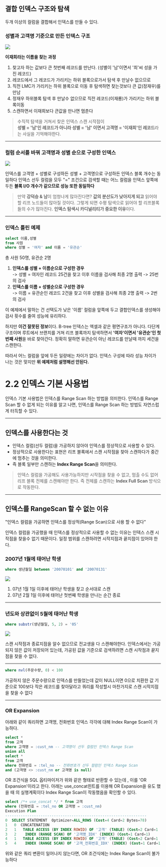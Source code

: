 ## 결합 인덱스 구조와 탐색

두개 이상의 컬럼을 결합해서 인덱스를 만들 수 있다.<br>

### 성별과 고객명 기준으로 만든 인덱스 구조
![](image/img2-5.png)

**이재희라는 이름을 찾는 과정**
1. 찾고자 하는 값보다 큰 첫번째 레코드를 만난다. (성별이 '남'이면서 '최'씨 성을 가진 레코드)
2. 레코드에서 그 레코드가 가리키는 하위 블록으로가서 탐색 후 만날수 없으므로
3. 직전 LMC가 가리키는 하위 블록으로 이동 후 탐색하면 찾는것보다 큰 값(정재우)를 만남
4. 정재우 하위블록 탐색 후 만날수 없으므로 직전 레코드(이재룡)가 가리키는 하위 블록이동
5. 스캔하면서 이재희보다 큰값을 만나면 멈춘다

> 수직적 탐색을 거쳐서 찾은 인덱스 스캔 시작점이  
> **성별 = '남'인 레코드가 아니라 성별 = '남' 이면서 고객명 = '이재희'인 레코드**라는 사실을 기억해야한다.

---

### 컬럼 순서를 바꿔 고객명과 성별 순으로 구성한 인덱스
![](image/img2-6.png)

인덱스를 고객명 + 성별로 구성하든 성별 + 고객명으로 구성하든 인덱스 블록 개수는 동일하다
인덱스 선두 컬럼을 모두 "=" 조건으로 검색할 때는 어느 컬럼을 인덱스 앞쪽에 두든 **블록 I/O 개수가 같으므로 성능 또한 동일하다**


> 만약 **강덕승 & 남**이 엄청나게 많아진다면? 
> **값의 분산도가 낮아지게 되고** 읽어야 할 리프 노드들이 많아질 것이다. 그렇게 되면 수평 탐색으로 읽어야 할 리프블록들의 수가 많아진다. **인덱스 탐색시 카디널리티가 중요한 이유**이다.
---
### 인덱스 틀린 예제
```sql
select 이름,성별
from 사원
where 성별 = '여자' and 이름 = '유관순'
```
총 사원 50명, 유관순 2명

1. **인덱스를 성별 + 이름순으로 구성한 경우** <br>
-> 성별 = 여자인 레코드 25건을 찾고 이후 이름을 검사해 최종 2명 출력 -> 25번의 검사
2. **인덱스를 이름 + 성별순으로 구성한 경우** <br>
   -> 이름 = 유관순인 레코드 2건을 찾고 이후 성별을 검사해 최종 2명 출력 -> 2번의 검사

이 예제에서 말하는 건 선택도가 낮은 '이름' 컬럼을 앞쪽에 두고 결합인덱스를 생성해야 검사 횟수를 줄여 성능에 유리하다. 

하지만 **이건 잘못된 정보**이다.
B-tree 인덱스는 엑셀과 같은 평면구조가 아니다. 다단계 구조이며 루트에서 브랜치를 거쳐 리프 블록까지 탐색하면서 **'여자'이면서 '유관순'인 첫 번째 사원**을 바로 찾아간다.
정확히 말하면 유관순이 아닌 레코드를 만날때 까지 세건을 스캔한다.

따라서 어느 컬럼을 앞에 두든 일량에는 차이가 없다. 인덱스 구성에 따라 성능 차이가 나는 것은 맞지만 **위 예제처럼 설명해선 안된다.**

# 2.2 인덱스 기본 사용법
인덱스 기본 사용법은 인덱스를 Range Scan 하는 방법을 의미한다. 인덱스를 Range Scan 할 수 없게 되는 이유를 알고 나면, 인덱스를 Range Scan 하는 방법도 자연스럽게 터득할 수 있다.

---
## 인덱스를 사용한다는 것
- 인덱스 컬럼(선두 컬럼)을 가공하지 않아야 인덱스를 정상적으로 사용할 수 있다.
- 정상적으로 사용한다는 표현은 리프 블록에서 스캔 시작점을 찾아 스캔하다가 중간에 멈추는 것을 의미한다.
- 즉 블록 일부만 스캔하는 **Index Range Scan**을 의미한다.

>인덱스 컬럼을 가공해도 사용가능하지만  시작점을 찾을 수 없고, 멈출 수도 없어 리프 블록 전체를 스캔해야만 한다.
즉 전체를 스캔하는 **Index Full Scan** 방식으로 작동한다.

---
## 인덱스를 RangeScan 할 수 없는 이유
"인덱스 컬럼을 가공하면 인덱스를 정상적(Range Scan)으로 사용 할 수 없다"

인덱스 컬럼을 가공했을 때 인덱스를 정상적으로 사용할 수 없는 이유는 인덱스 스캔 시작점을 찾을수 없기 때문이다.
일정 범위를 스캔하려면 시작지점과 끝지점이 있어야 한다.

### 2007년 1월에 태어난 학생
```sql
where 생년월일 between '20070101' and '20070131'
```


![](image/img2-10.png)
1. 07년 1월 1일 이후에 태어난 학생을 찾고 순서대로 스캔
2. 07년 2월 1일 이후에 태어난 첫번째 학생을 만나는 순간 종료
---
### 년도와 상관없이 5월에 태어난 학생
```sql
where substr(생년월일, 5, 2) = '05'
```

![](image/img2-11.png)

스캔 시작점과 종료지점을 알수 없으므로 전교생을 다 스캔해야한다.
인덱스에서는 가공되지 않은 값이 저장되어 있는데, 가공된 값을 기준으로 검색하려면
스캔 시작점과 끝지점을 찾을 수 없다.

---
```sql
where nvl(주문수량, 0) < 100
```
가공하지 않은 주문수량으로 인덱스를 만들었는데 값이 NULL이면 0으로 치환한 값 기준으로 100보다 작은 레코드를
찾아달라고 쿼리를 작성할시 마찬가지로 스캔 시작지점을 찾을 수 없다

---
### OR Expansion
아래와 같이 쿼리하면 고객명, 전화번호 인덱스 각각에 대해 Index Range Scan이 가능하다.

```sql
select *
from 고객
where 고객명 = :cust_nm -- 고객명이 선두 컬럼인 인덱스 Range Scan
union all
select *
from 고객
where 전화번호 = :tel_no -- 전화번호가 선두 컬럼인 인덱스 Range Scan
and (고객명 <> :cust_nm or 고객명 is null)
```

OR 조건식을  SQL 옵티마이저가 위와 같은 형태로 반환할 수 있는데 , 이를 'OR Expansion'이라고 한다.
아래는 use_concat힌트를 이용해  OR Expansion을 유도 했을 때 의 실행계획이다 
Index Range Scan이 작동했음을 확인할 수 있다.
```sql
select /*+ use_concat */ * from 고객
where (전화번호 = :tel_no OR 고객명 = :cust_nm)
Execution Plan   
----------------------------------------------------------------
0  SELECT STATEMENT  Optimizer=ALL_ROWS (Cost=4 Card=2 Bytes=78)
1   0  CONCATENATION
2   1   TABLE ACCESS (BY INDEX ROWID) OF '고객' (TABLE) (Cost=2 Card=1 ...)
3   2    INDEX (RANGE SCAN) OF '고객명_IDX' (INDEX) (Cost=1 Card=1)
4   1   TABLE ACCESS (BY INDEX ROWID) OF '고객' (TABLE) (Cost=2 Card=1 ...)
5   4    INDEX (RANGE SCAN) OF '고객_전화번호_IDX' (INDEX) (Cost=1 Card=1)
```
위와 같은 쿼리 변환이 일어나지 않는다면, OR 조건식에는 Index Range Scan이 불가능하다 



